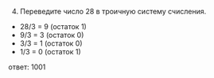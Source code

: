 4. Переведите число 28 в троичную систему счисления.

- 28/3 = 9 (остаток 1)
- 9/3 = 3 (остаток 0)
- 3/3 = 1 (остаток 0)
- 1/3 = 0 (остаток 1)

ответ: 1001